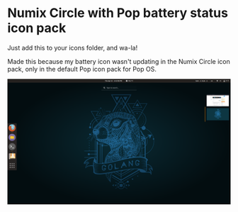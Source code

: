 # Numix Circle with Pop battery status icon pack

Just add this to your icons folder, and wa-la!

Made this because my battery icon wasn't updating in the Numix Circle icon pack, only in the default Pop icon pack for Pop OS.

![Screenshot](screenshot.png "Screenshot1")
